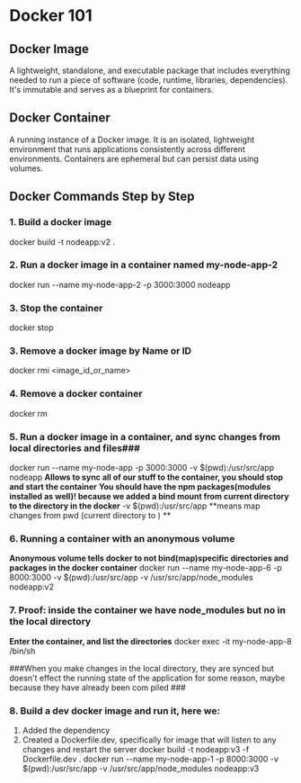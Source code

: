 # Docker 101

## Docker Image
A lightweight, standalone, and executable package that includes everything needed to run a piece of software (code, runtime, libraries, dependencies). It's immutable and serves as a blueprint for containers.

## Docker Container
A running instance of a Docker image. It is an isolated, lightweight environment that runs applications consistently across different environments. Containers are ephemeral but can persist data using volumes.

## Docker Commands Step by Step
### 1. Build a docker image 
docker build -t nodeapp:v2 .

### 2. Run a docker image in a container named my-node-app-2
docker run --name my-node-app-2 -p 3000:3000 nodeapp 

### 3. Stop the container ###
docker stop <containerName>

### 3. Remove a docker image by Name or ID
docker rmi <image_id_or_name>

### 4. Remove a docker container
docker rm <containername>

### 5. Run a docker image in a container, and sync changes from local directories and files###
docker run --name my-node-app -p 3000:3000 -v $(pwd):/usr/src/app nodeapp
**Allows to sync all of our stuff to the container, you should stop and start the container**
**You should have the npm packages(modules installed as well)! because we added a bind mount from current directory to the directory in the docker**
-v $(pwd):/usr/src/app 
**means map changes from pwd (current directory to ) **

### 6. Running a container with an anonymous volume ###
**Anonymous volume tells docker to not bind(map)specific directories and packages
in the docker container**
docker run --name my-node-app-6 -p 8000:3000 -v $(pwd):/usr/src/app -v /usr/src/app/node_modules nodeapp:v2

### 7. Proof: inside the container we have node_modules but no in the local directory ###
**Enter the container, and list the directories**
docker exec -it my-node-app-8 /bin/sh

###When you make changes in the local directory, they are synced but doesn't effect the running state of the application for some reason, maybe because they have already been com piled ###

### 8. Build a dev docker image and run it, here we: ###
1. Added the dependency
2. Created a Dockerfile.dev, specifically for image that will listen to any changes
and restart the server 
docker build -t nodeapp:v3 -f Dockerfile.dev .
docker run --name my-node-app-1 -p 8000:3000 -v $(pwd):/usr/src/app -v /usr/src/app/node_modules nodeapp:v3
